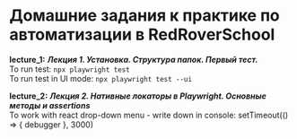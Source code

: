 # Домашние задания к практике по автоматизации в RedRoverSchool

**lecture_1:**
***Лекция 1. Установка. Структура папок. Первый тест.***
<br/>To run test: ```npx playwright test```
<br/>To run test in UI mode: ```npx playwright test --ui```

**lecture_2:**
***Лекция 2. Нативные локаторы в Playwright. Основные методы и assertions***
<br/>To work with react drop-down menu - write down in console: setTimeout(() => { debugger }, 3000)
